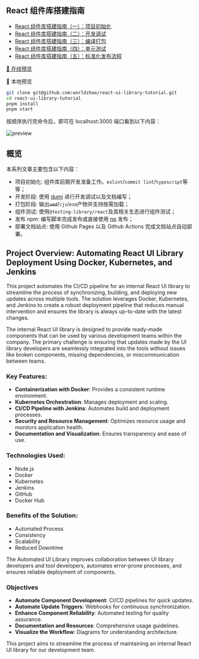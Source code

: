 ## React 组件库搭建指南

- [React 组件库搭建指南（一）：项目初始化](https://github.com/worldzhao/blog/issues/3)
- [React 组件库搭建指南（二）：开发调试](https://github.com/worldzhao/blog/issues/4)
- [React 组件库搭建指南（三）：编译打包](https://github.com/worldzhao/blog/issues/5)
- [React 组件库搭建指南（四）：单元测试](https://github.com/worldzhao/blog/issues/6)
- [React 组件库搭建指南（五）：标准化发布流程](https://github.com/worldzhao/blog/issues/7)

[🚀 在线预览](https://worldzhao.github.io/react-ui-library-tutorial)

🚆 本地预览

```bash
git clone git@github.com:worldzhao/react-ui-library-tutorial.git
cd react-ui-library-tutorial
pnpm install
pnpm start
```

按顺序执行完命令后，即可在 localhost:3000 端口看到以下内容：

![preview](https://raw.githubusercontent.com/worldzhao/blog/master/images/rc-lib-v1-1.jpg)

## 概览

本系列文章主要包含以下内容：

- 项目初始化: 组件库前期开发准备工作。`eslint`/`commit lint`/`typescript`等等；
- 开发阶段: 使用 [dumi](https://d.umijs.org/zh-CN) 进行开发调试以及文档编写；
- 打包阶段: 输出~~`umd`~~/`cjs`/`esm`产物并支持按需加载；
- 组件测试: 使用`@testing-library/react`及其相关生态进行组件测试；
- 发布 npm: 编写脚本完成发布或直接使用 [np](https://www.npmjs.com/package/np) 发布；
- 部署文档站点: 使用 Github Pages 以及 Github Actions 完成文档站点自动部署。

## Project Overview: Automating React UI Library Deployment Using Docker, Kubernetes, and Jenkins

This project automates the CI/CD pipeline for an internal React UI library to streamline the process of synchronizing, building, and deploying new updates across multiple tools. The solution leverages Docker, Kubernetes, and Jenkins to create a robust deployment pipeline that reduces manual intervention and ensures the library is always up-to-date with the latest changes.

The internal React UI library is designed to provide ready-made components that can be used by various development teams within the company. The primary challenge is ensuring that updates made by the UI library developers are seamlessly integrated into the tools without issues like broken components, missing dependencies, or miscommunication between teams.

### Key Features:
- **Containerization with Docker**: Provides a consistent runtime environment.
- **Kubernetes Orchestration**: Manages deployment and scaling.
- **CI/CD Pipeline with Jenkins**: Automates build and deployment processes.
- **Security and Resource Management**: Optimizes resource usage and monitors application health.
- **Documentation and Visualization**: Ensures transparency and ease of use.

### Technologies Used:
- Node.js
- Docker
- Kubernetes
- Jenkins
- GitHub
- Docker Hub

### Benefits of the Solution:
- Automated Process
- Consistency
- Scalability
- Reduced Downtime

The Automated UI Library improves collaboration between UI library developers and tool developers, automates error-prone processes, and ensures reliable deployment of components.

### Objectives
- **Automate Component Development**: CI/CD pipelines for quick updates.
- **Automate Update Triggers**: Webhooks for continuous synchronization.
- **Enhance Component Reliability**: Automated testing for quality assurance.
- **Documentation and Resources**: Comprehensive usage guidelines.
- **Visualize the Workflow**: Diagrams for understanding architecture.

This project aims to streamline the process of maintaining an internal React UI library for our development team.
